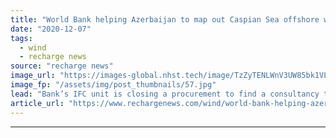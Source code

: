 ```yaml
---
title: "World Bank helping Azerbaijan to map out Caspian Sea offshore wind potential"
date: "2020-12-07"
tags: 
  - wind
  - recharge news
source: "recharge news"
image_url: "https://images-global.nhst.tech/image/TzZyTENLWnV3UW85bk1VLzdnelh3VS9jQk9jV1pJelFNd1JRRDRZcExnST0=/nhst/binary/21c9e97f950c5b3da9e4f693d692e9cb"
image_fp: "/assets/img/post_thumbnails/57.jpg"
lead: "Bank’s IFC unit is closing a procurement to find a consultancy to start offshore wind road map in January"
article_url: "https://www.rechargenews.com/wind/world-bank-helping-azerbaijan-to-map-out-caspian-sea-offshore-wind-potential/2-1-925195"
---
```


---
